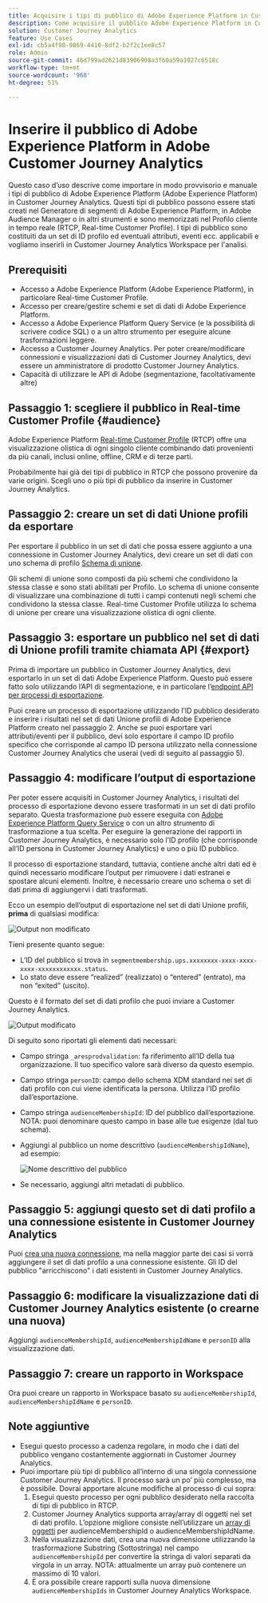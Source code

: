 ```yaml
---
title: Acquisire i tipi di pubblico di Adobe Experience Platform in Customer Journey Analytics
description: Come acquisire il pubblico Adobe Experience Platform in Customer Journey Analytics per ulteriori analisi.
solution: Customer Journey Analytics
feature: Use Cases
exl-id: cb5a4f98-9869-4410-8df2-b2f2c1ee8c57
role: Admin
source-git-commit: 46d799ad2621d83906908a3f60a59a1027c6518c
workflow-type: tm+mt
source-wordcount: '968'
ht-degree: 51%

---
```


# Inserire il pubblico di Adobe Experience Platform in Adobe Customer Journey Analytics

Questo caso d’uso descrive come importare in modo provvisorio e manuale i tipi di pubblico di Adobe Experience Platform (Adobe Experience Platform) in Customer Journey Analytics. Questi tipi di pubblico possono essere stati creati nel Generatore di segmenti di Adobe Experience Platform, in Adobe Audience Manager o in altri strumenti e sono memorizzati nel Profilo cliente in tempo reale (RTCP, Real-time Customer Profile). I tipi di pubblico sono costituiti da un set di ID profilo ed eventuali attributi, eventi ecc. applicabili e vogliamo inserirli in Customer Journey Analytics Workspace per l&#39;analisi.

## Prerequisiti

* Accesso a Adobe Experience Platform (Adobe Experience Platform), in particolare Real-time Customer Profile.
* Accesso per creare/gestire schemi e set di dati di Adobe Experience Platform.
* Accesso a Adobe Experience Platform Query Service (e la possibilità di scrivere codice SQL) o a un altro strumento per eseguire alcune trasformazioni leggere.
* Accesso a Customer Journey Analytics. Per poter creare/modificare connessioni e visualizzazioni dati di Customer Journey Analytics, devi essere un amministratore di prodotto Customer Journey Analytics.
* Capacità di utilizzare le API di Adobe (segmentazione, facoltativamente altre)

## Passaggio 1: scegliere il pubblico in Real-time Customer Profile {#audience}

Adobe Experience Platform [Real-time Customer Profile](https://experienceleague.adobe.com/docs/experience-platform/profile/home.html?lang=it) (RTCP) offre una visualizzazione olistica di ogni singolo cliente combinando dati provenienti da più canali, inclusi online, offline, CRM e di terze parti.

Probabilmente hai già dei tipi di pubblico in RTCP che possono provenire da varie origini. Scegli uno o più tipi di pubblico da inserire in Customer Journey Analytics.

## Passaggio 2: creare un set di dati Unione profili da esportare

Per esportare il pubblico in un set di dati che possa essere aggiunto a una connessione in Customer Journey Analytics, devi creare un set di dati con uno schema di profilo [Schema di unione](https://experienceleague.adobe.com/docs/experience-platform/profile/union-schemas/union-schema.html#understanding-union-schemas).

Gli schemi di unione sono composti da più schemi che condividono la stessa classe e sono stati abilitati per Profilo. Lo schema di unione consente di visualizzare una combinazione di tutti i campi contenuti negli schemi che condividono la stessa classe. Real-time Customer Profile utilizza lo schema di unione per creare una visualizzazione olistica di ogni cliente.

## Passaggio 3: esportare un pubblico nel set di dati di Unione profili tramite chiamata API {#export}

Prima di importare un pubblico in Customer Journey Analytics, devi esportarlo in un set di dati Adobe Experience Platform. Questo può essere fatto solo utilizzando l’API di segmentazione, e in particolare l’[endpoint API per processi di esportazione](https://experienceleague.adobe.com/docs/experience-platform/segmentation/api/export-jobs.html).

Puoi creare un processo di esportazione utilizzando l’ID pubblico desiderato e inserire i risultati nel set di dati Unione profili di Adobe Experience Platform creato nel passaggio 2. Anche se puoi esportare vari attributi/eventi per il pubblico, devi solo esportare il campo ID profilo specifico che corrisponde al campo ID persona utilizzato nella connessione Customer Journey Analytics che userai (vedi di seguito al passaggio 5).

## Passaggio 4: modificare l’output di esportazione

Per poter essere acquisiti in Customer Journey Analytics, i risultati del processo di esportazione devono essere trasformati in un set di dati profilo separato.  Questa trasformazione può essere eseguita con [Adobe Experience Platform Query Service](https://experienceleague.adobe.com/docs/experience-platform/query/home.html?lang=it) o con un altro strumento di trasformazione a tua scelta. Per eseguire la generazione dei rapporti in Customer Journey Analytics, è necessario solo l’ID profilo (che corrisponde all’ID persona in Customer Journey Analytics) e uno o più ID pubblico.

Il processo di esportazione standard, tuttavia, contiene anche altri dati ed è quindi necessario modificare l’output per rimuovere i dati estranei e spostare alcuni elementi. Inoltre, è necessario creare uno schema o set di dati prima di aggiungervi i dati trasformati.

Ecco un esempio dell’output di esportazione nel set di dati Unione profili, **prima** di qualsiasi modifica:

![Output non modificato](../assets/export-unedited.png)

Tieni presente quanto segue:

* L’ID del pubblico si trova in `segmentmembership.ups.xxxxxxxx-xxxx-xxxx-xxxx-xxxxxxxxxxxx.status`.
* Lo stato deve essere “realized” (realizzato) o “entered” (entrato), ma non “exited” (uscito).

Questo è il formato del set di dati profilo che puoi inviare a Customer Journey Analytics.

![Output modificato](../assets/export-edited.png)

Di seguito sono riportati gli elementi dati necessari:

* Campo stringa `_aresprodvalidation`: fa riferimento all’ID della tua organizzazione. Il tuo specifico valore sarà diverso da questo esempio.
* Campo stringa `personID`: campo dello schema XDM standard nei set di dati profilo con cui viene identificata la persona. Utilizza l’ID profilo dall’esportazione.
* Campo stringa `audienceMembershipId`: ID del pubblico dall’esportazione. NOTA: puoi denominare questo campo in base alle tue esigenze (dal tuo schema).
* Aggiungi al pubblico un nome descrittivo (`audienceMembershipIdName`), ad esempio:

  ![Nome descrittivo del pubblico](../assets/audience-name.png)

* Se necessario, aggiungi altri metadati di pubblico.

## Passaggio 5: aggiungi questo set di dati profilo a una connessione esistente in Customer Journey Analytics

Puoi [crea una nuova connessione](/help/connections/create-connection.md), ma nella maggior parte dei casi si vorrà aggiungere il set di dati profilo a una connessione esistente. Gli ID del pubblico &quot;arricchiscono&quot; i dati esistenti in Customer Journey Analytics.

## Passaggio 6: modificare la visualizzazione dati di Customer Journey Analytics esistente (o crearne una nuova)

Aggiungi `audienceMembershipId`, `audienceMembershipIdName` e `personID` alla visualizzazione dati.

## Passaggio 7: creare un rapporto in Workspace

Ora puoi creare un rapporto in Workspace basato su `audienceMembershipId`, `audienceMembershipIdName` e `personID`.

## Note aggiuntive

* Esegui questo processo a cadenza regolare, in modo che i dati del pubblico vengano costantemente aggiornati in Customer Journey Analytics.
* Puoi importare più tipi di pubblico all’interno di una singola connessione Customer Journey Analytics. Il processo sarà un po’ più complesso, ma è possibile. Dovrai apportare alcune modifiche al processo di cui sopra:
   1. Esegui questo processo per ogni pubblico desiderato nella raccolta di tipi di pubblico in RTCP.
   1. Customer Journey Analytics supporta array/array di oggetti nei set di dati profilo. L’opzione migliore consiste nell’utilizzare un [array di oggetti](https://experienceleague.adobe.com/docs/analytics-platform/using/cja-usecases/complex-data/object-arrays.html?lang=it) per audienceMembershipId o audienceMembershipIdName.
   1. Nella visualizzazione dati, crea una nuova dimensione utilizzando la trasformazione Substring (Sottostringa) nel campo `audienceMembershipId` per convertire la stringa di valori separati da virgola in un array. NOTA: attualmente un array può contenere un massimo di 10 valori.
   1. È ora possibile creare rapporti sulla nuova dimensione `audienceMembershipIds` in Customer Journey Analytics Workspace.
